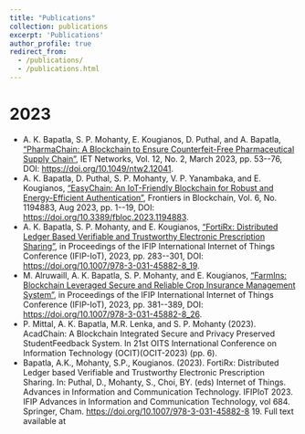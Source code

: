 ```yaml
---
title: "Publications"
collection: publications
excerpt: 'Publications'
author_profile: true
redirect_from: 
  - /publications/
  - /publications.html
---
```

2023
======
- A. K. Bapatla, S. P. Mohanty, E. Kougianos, D. Puthal, and A. Bapatla, [“PharmaChain: A Blockchain to Ensure Counterfeit-Free Pharmaceutical Supply Chain”](https://ietresearch.onlinelibrary.wiley.com/doi/full/10.1049/ntw2.12041), IET Networks, Vol. 12, No. 2, March 2023, pp. 53--76, DOI: https://doi.org/10.1049/ntw2.12041.
- A. K. Bapatla, D. Puthal, S. P. Mohanty, V. P. Yanambaka, and E. Kougianos, [“EasyChain: An IoT-Friendly Blockchain for Robust and Energy-Efficient Authentication”](https://www.frontiersin.org/articles/10.3389/fbloc.2023.1194883/full), Frontiers in Blockchain, Vol. 6, No. 1194883, Aug 2023, pp. 1--19, DOI: https://doi.org/10.3389/fbloc.2023.1194883.
- A. K. Bapatla, S. P. Mohanty, and E. Kougianos, [“FortiRx: Distributed Ledger Based Verifiable and Trustworthy Electronic Prescription Sharing”](https://www.researchgate.net/publication/374999779_FortiRx_Distributed_Ledger_Based_Verifiable_and_Trustworthy_Electronic_Prescription_Sharing), in Proceedings of the IFIP International Internet of Things Conference (IFIP-IoT), 2023, pp. 283--301, DOI: https://doi.org/10.1007/978-3-031-45882-8_19.
- M. Alruwaill, A. K. Bapatla, S. P. Mohanty, and E. Kougianos, [“FarmIns: Blockchain Leveraged Secure and Reliable Crop Insurance Management System”](https://www.researchgate.net/publication/374999958_FarmIns_Blockchain_Leveraged_Secure_and_Reliable_Crop_Insurance_Management_System), in Proceedings of the IFIP International Internet of Things Conference (IFIP-IoT), 2023, pp. 381--389, DOI: https://doi.org/10.1007/978-3-031-45882-8_26.
- P. Mittal, A. K. Bapatla, M.R. Lenka, and S. P. Mohanty (2023). AcadChain: A Blockchain Integrated Secure and Privacy Preserved StudentFeedback System. In 21st OITS International Conference on Information Technology (OCIT)(OCIT-2023) (pp. 6).
- Bapatla, A.K., Mohanty, S.P., Kougianos. (2023). FortiRx: Distributed Ledger based Verifiable and Trustworthy Electronic Prescription Sharing. In: Puthal, D., Mohanty, S., Choi, BY. (eds) Internet of Things. Advances in Information and Communication Technology. IFIPIoT 2023. IFIP Advances in Information and Communication Technology, vol 684. Springer, Cham. https://doi.org/10.1007/978-3-031-45882-8 19. Full text available at 
